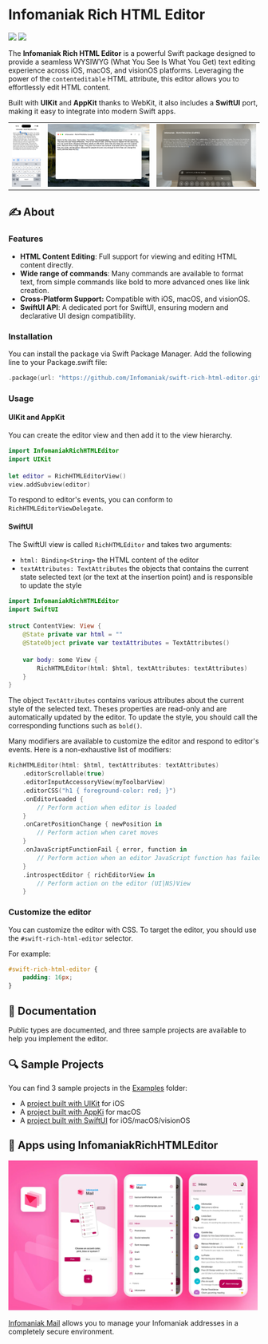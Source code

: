 # Infomaniak Rich HTML Editor

[![](https://img.shields.io/endpoint?url=https%3A%2F%2Fswiftpackageindex.com%2Fapi%2Fpackages%2FInfomaniak%2Fswift-rich-html-editor%2Fbadge%3Ftype%3Dswift-versions)](https://swiftpackageindex.com/Infomaniak/swift-rich-html-editor)
[![](https://img.shields.io/endpoint?url=https%3A%2F%2Fswiftpackageindex.com%2Fapi%2Fpackages%2FInfomaniak%2Fswift-rich-html-editor%2Fbadge%3Ftype%3Dplatforms)](https://swiftpackageindex.com/Infomaniak/swift-rich-html-editor)

The **Infomaniak Rich HTML Editor** is a powerful Swift package designed to provide a seamless WYSIWYG (What You See Is What You Get) text editing experience across iOS, macOS, and visionOS platforms. Leveraging the power of the `contenteditable` HTML attribute, this editor allows you to effortlessly edit HTML content.

Built with **UIKit** and **AppKit** thanks to WebKit, it also includes a **SwiftUI** port, making it easy to integrate into modern Swift apps.

<table>
    <tr>
        <td>
            <img src="Assets/ios.webp" alt="iOS sample app" style="max-height: 250px; width: auto;">
        </td>
        <td>
            <img src="Assets/macos.webp" alt="iOS sample app" style="max-height: 250px; width: auto;">
        </td>
        <td>
            <img src="Assets/visionos.webp" alt="iOS sample app" style="max-height: 250px; width: auto;">
        </td>
    </tr>
</table>

## ✍️ About

### Features

- **HTML Content Editing**: Full support for viewing and editing HTML content directly.
- **Wide range of commands**: Many commands are available to format text, from simple commands like bold to more advanced ones like link creation.
- **Cross-Platform Support:** Compatible with iOS, macOS, and visionOS.
- **SwiftUI API**: A dedicated port for SwiftUI, ensuring modern and declarative UI design compatibility.

### Installation

You can install the package via Swift Package Manager. Add the following line to your Package.swift file:
```swift
.package(url: "https://github.com/Infomaniak/swift-rich-html-editor.git", from: "1.0.0")
```

### Usage

#### UIKit and AppKit

You can create the editor view and then add it to the view hierarchy.
```swift
import InfomaniakRichHTMLEditor
import UIKit

let editor = RichHTMLEditorView()
view.addSubview(editor)
```

To respond to editor's events, you can conform to `RichHTMLEditorViewDelegate`.

#### SwiftUI

The SwiftUI view is called `RichHTMLEditor` and takes two arguments:
- `html: Binding<String>` the HTML content of the editor
- `textAttributes: TextAttributes` the objects that contains the current state selected text (or the text at the insertion point) and is responsible to update the style

```swift
import InfomaniakRichHTMLEditor
import SwiftUI

struct ContentView: View {
    @State private var html = ""
    @StateObject private var textAttributes = TextAttributes()

    var body: some View {
        RichHTMLEditor(html: $html, textAttributes: textAttributes)
    }
}
```

The object `TextAttributes` contains various attributes about the current style of the selected text. Theses properties are read-only and are automatically updated by the editor.
To update the style, you should call the corresponding functions such as `bold()`.

Many modifiers are available to customize the editor and respond to editor's events.
Here is a non-exhaustive list of modifiers:
```swift
RichHTMLEditor(html: $html, textAttributes: textAttributes)
    .editorScrollable(true)
    .editorInputAccessoryView(myToolbarView)
    .editorCSS("h1 { foreground-color: red; }")
    .onEditorLoaded {
        // Perform action when editor is loaded
    }
    .onCaretPositionChange { newPosition in
        // Perform action when caret moves
    }
    .onJavaScriptFunctionFail { error, function in
        // Perform action when an editor JavaScript function has failed
    }
    .introspectEditor { richEditorView in
        // Perform action on the editor (UI|NS)View
    }
```

### Customize the editor

You can customize the editor with CSS.
To target the editor, you should use the `#swift-rich-html-editor` selector.

For example:
```css
#swift-rich-html-editor {
    padding: 16px;
}
```

## 📖 Documentation

Public types are documented, and three sample projects are available to help you implement the editor.

## 🔍 Sample Projects

You can find 3 sample projects in the [Examples](Examples) folder:
- A [project built with UIKit](Examples/Example%20iOS/) for iOS
- A [project built with AppKi](Examples/Example%20macOS/) for macOS
- A [project built with SwiftUI](Examples/Example%20SwiftUI/) for iOS/macOS/visionOS

## 📱 Apps using InfomaniakRichHTMLEditor

<a href="https://github.com/Infomaniak/ios-kMail">
    <img src="Assets/infomaniak-mail.webp" style="max-height: 300px; width: auto;" alt="Find App">
</a>

[Infomaniak Mail](https://github.com/Infomaniak/ios-kMail) allows you to manage your Infomaniak addresses in a completely secure environment.
